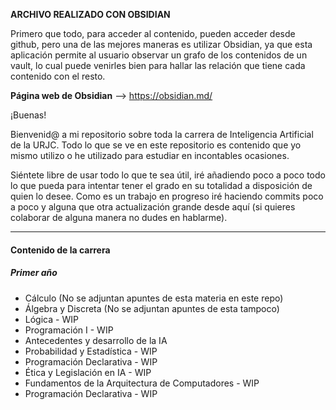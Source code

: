 **ARCHIVO REALIZADO CON OBSIDIAN**


Primero que todo, para acceder al contenido, pueden acceder desde github, 
pero una de las mejores maneras es utilizar Obsidian, ya que esta aplicación permite al usuario observar un grafo de los contenidos de un vault, 
lo cual puede venirles bien para hallar las relación que tiene cada contenido con el resto.


**Página web de Obsidian** --> https://obsidian.md/

¡Buenas!

Bienvenid@ a mi repositorio sobre toda la carrera de Inteligencia Artificial de la URJC. Todo lo que se ve en este repositorio es contenido que yo mismo utilizo o he utilizado para estudiar en incontables ocasiones.

Siéntete libre de usar todo lo que te sea útil, iré añadiendo poco a poco todo lo que pueda para intentar tener el grado en su totalidad a disposición de quien lo desee. Como es un trabajo en progreso iré haciendo commits poco a poco y alguna que otra actualización grande desde aquí (si quieres colaborar de alguna manera no dudes en hablarme).

---

#### Contenido de la carrera

##### Primer año
- Cálculo (No se adjuntan apuntes de esta materia en este repo) 
- Álgebra y Discreta (No se adjuntan apuntes de esta tampoco)
- Lógica - WIP
- Programación I - WIP
- Antecedentes y desarrollo de la IA 
- Probabilidad y Estadística - WIP
- Programación Declarativa - WIP
- Ética y Legislación en IA - WIP
- Fundamentos de la Arquitectura de Computadores - WIP
- Programación Declarativa - WIP






